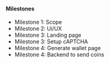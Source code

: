 #### Milestones
<!--- You are free to create your own milestones and any number of milestones. Dates can be approximate. --->
- Milestone 1: Scope 
- Milestone 2: Ui/UX
- Milestone 3: Landing page
- Milestone 3: Setup cAPTCHA
- Milestone 4: Generate wallet page
- Milestone 4: Backend to send coins

